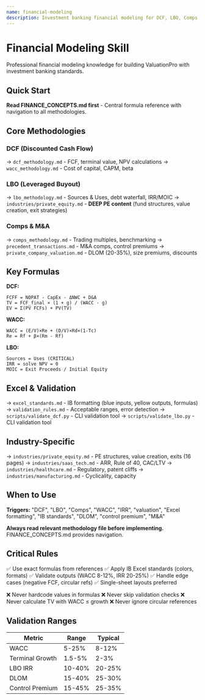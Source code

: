 ```yaml
---
name: financial-modeling
description: Investment banking financial modeling for DCF, LBO, Comps, M&A with deep PE/private company expertise. Includes exact formulas, Excel standards, validation rules, DLOM/control premiums, and industry-specific guidance. Use when implementing valuations, financial calculations, or IB-quality Excel outputs.
---
```


# Financial Modeling Skill

Professional financial modeling knowledge for building ValuationPro with investment banking standards.

## Quick Start

**Read FINANCE_CONCEPTS.md first** - Central formula reference with navigation to all methodologies.

## Core Methodologies

### DCF (Discounted Cash Flow)
→ `dcf_methodology.md` - FCF, terminal value, NPV calculations
→ `wacc_methodology.md` - Cost of capital, CAPM, beta

### LBO (Leveraged Buyout)  
→ `lbo_methodology.md` - Sources & Uses, debt waterfall, IRR/MOIC
→ `industries/private_equity.md` - **DEEP PE content** (fund structures, value creation, exit strategies)

### Comps & M&A
→ `comps_methodology.md` - Trading multiples, benchmarking
→ `precedent_transactions.md` - M&A comps, control premiums
→ `private_company_valuation.md` - DLOM (20-35%), size premiums, discounts

## Key Formulas

**DCF:**
```
FCFF = NOPAT - CapEx - ΔNWC + D&A
TV = FCF_final × (1 + g) / (WACC - g)
EV = Σ(PV FCFs) + PV(TV)
```

**WACC:**
```
WACC = (E/V)×Re + (D/V)×Rd×(1-Tc)
Re = Rf + β×(Rm - Rf)
```

**LBO:**
```
Sources = Uses (CRITICAL)
IRR = solve NPV = 0
MOIC = Exit Proceeds / Initial Equity
```

## Excel & Validation

→ `excel_standards.md` - IB formatting (blue inputs, yellow outputs, formulas)
→ `validation_rules.md` - Acceptable ranges, error detection
→ `scripts/validate_dcf.py` - CLI validation tool
→ `scripts/validate_lbo.py` - CLI validation tool

## Industry-Specific

→ `industries/private_equity.md` - PE structures, value creation, exits (16 pages)
→ `industries/saas_tech.md` - ARR, Rule of 40, CAC/LTV
→ `industries/healthcare.md` - Regulatory, patent cliffs
→ `industries/manufacturing.md` - Cyclicality, capacity

## When to Use

**Triggers:** "DCF", "LBO", "Comps", "WACC", "IRR", "valuation", "Excel formatting", "IB standards", "DLOM", "control premium", "M&A"

**Always read relevant methodology file before implementing.** FINANCE_CONCEPTS.md provides navigation.

## Critical Rules

✅ Use exact formulas from references
✅ Apply IB Excel standards (colors, formats)
✅ Validate outputs (WACC 8-12%, IRR 20-25%)
✅ Handle edge cases (negative FCF, circular refs)
✅ Single-sheet layouts preferred

❌ Never hardcode values in formulas
❌ Never skip validation checks
❌ Never calculate TV with WACC ≤ growth
❌ Never ignore circular references

## Validation Ranges

| Metric | Range | Typical |
|--------|-------|---------|
| WACC | 5-25% | 8-12% |
| Terminal Growth | 1.5-5% | 2-3% |
| LBO IRR | 10-40% | 20-25% |
| DLOM | 15-40% | 25-30% |
| Control Premium | 15-45% | 25-35% |
